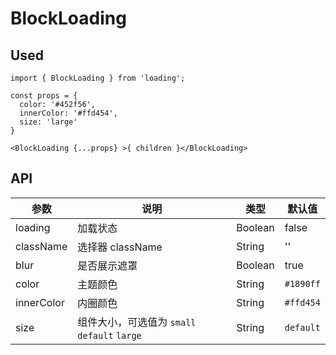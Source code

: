 # BlockLoading

## Used

```
import { BlockLoading } from 'loading';

const props = {
  color: '#452f56',
  innerColor: '#ffd454',
  size: 'large'
}

<BlockLoading {...props} >{ children }</BlockLoading>
```


## API

| 参数 | 说明 | 类型 | 默认值 |
| --- | --- | --- | --- |
| loading | 加载状态 | Boolean | false |
| className | 选择器 className | String | '' |
| blur | 是否展示遮罩 | Boolean | true |
| color | 主题颜色 | String | `#1890ff` |
| innerColor | 内圈颜色 | String | `#ffd454` |
| size | 组件大小，可选值为 `small` `default` `large` | String | `default` |
